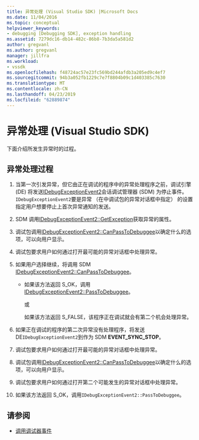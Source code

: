 ```yaml
---
title: 异常处理 (Visual Studio SDK) |Microsoft Docs
ms.date: 11/04/2016
ms.topic: conceptual
helpviewer_keywords:
- debugging [Debugging SDK], exception handling
ms.assetid: 7279dc16-db14-482c-86b8-7b3da5a581d2
author: gregvanl
ms.author: gregvanl
manager: jillfra
ms.workload:
- vssdk
ms.openlocfilehash: f48724ac57e23fc569bd244afdb3a205ed9c4ef7
ms.sourcegitcommit: 94b3a052fb1229c7e7f8804b09c1d403385c7630
ms.translationtype: MT
ms.contentlocale: zh-CN
ms.lasthandoff: 04/23/2019
ms.locfileid: "62889874"
---
```

# <a name="exception-handling-visual-studio-sdk"></a>异常处理 (Visual Studio SDK)
下面介绍所发生异常时的过程。

## <a name="exception-handling-process"></a>异常处理过程

1. 当第一次引发异常，但它由正在调试的程序中的异常处理程序之前，调试引擎 (DE) 将发送[IDebugExceptionEvent2](../../extensibility/debugger/reference/idebugexceptionevent2.md)会话调试管理器 (SDM) 为停止事件。 `IDebugExceptionEvent2`要是异常 （在中调试包的异常对话框中指定） 的设置指定用户想要停止上首次异常通知的发送。

2. SDM 调用[IDebugExceptionEvent2::GetException](../../extensibility/debugger/reference/idebugexceptionevent2-getexception.md)获取异常的属性。

3. 调试包调用[IDebugExceptionEvent2::CanPassToDebuggee](../../extensibility/debugger/reference/idebugexceptionevent2-canpasstodebuggee.md)以确定什么的选项，可以向用户显示。

4. 调试包要求用户如何通过打开最可能的异常对话框中处理异常。

5. 如果用户选择继续，将调用 SDM [IDebugExceptionEvent2::CanPassToDebuggee](../../extensibility/debugger/reference/idebugexceptionevent2-canpasstodebuggee.md)。

    - 如果该方法返回 S_OK，调用[IDebugExceptionEvent2::PassToDebuggee](../../extensibility/debugger/reference/idebugexceptionevent2-passtodebuggee.md)。

         或

         如果该方法返回 S_FALSE，该程序正在调试就会有第二个机会处理异常。

6. 如果正在调试的程序的第二次异常没有处理程序，将发送 DE`IDebugExceptionEvent2`到作为 SDM **EVENT_SYNC_STOP**。

7. 调试包要求用户如何通过打开最可能的异常对话框中处理异常。

8. 调试包调用[IDebugExceptionEvent2::CanPassToDebuggee](../../extensibility/debugger/reference/idebugexceptionevent2-canpasstodebuggee.md)以确定什么的选项，可以向用户显示。

9. 调试包要求用户如何通过打开第二个可能发生的异常对话框中处理异常。

10. 如果该方法返回 S_OK，调用`IDebugExceptionEvent2::PassToDebuggee`。

## <a name="see-also"></a>请参阅
- [调用调试器事件](../../extensibility/debugger/calling-debugger-events.md)